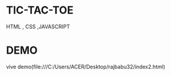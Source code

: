 # TIC-TAC-TOE
HTML , CSS ,JAVASCRIPT



# DEMO
vive demo(file:///C:/Users/ACER/Desktop/rajbabu32/index2.html)
